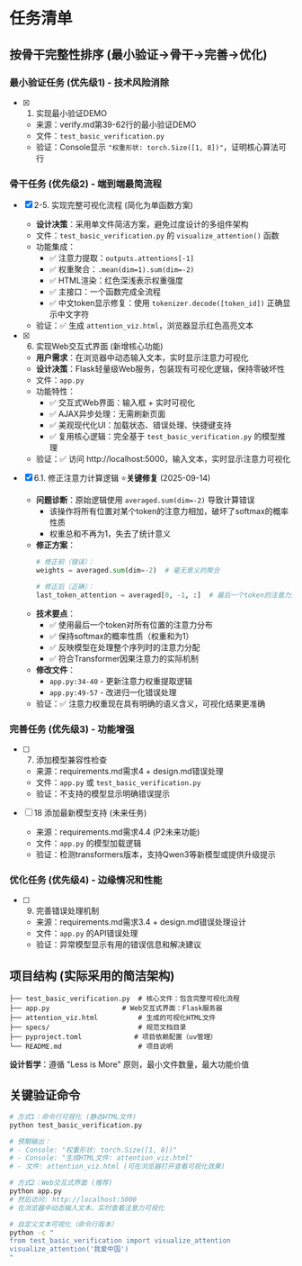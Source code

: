 # 任务清单

## 按骨干完整性排序 (最小验证→骨干→完善→优化)

### 最小验证任务 (优先级1) - 技术风险消除

- [x] 1. 实现最小验证DEMO
  - 来源：verify.md第39-62行的最小验证DEMO
  - 文件：`test_basic_verification.py`
  - 验证：Console显示 `"权重形状: torch.Size([1, 8])"`，证明核心算法可行

### 骨干任务 (优先级2) - 端到端最简流程

- [x] 2-5. 实现完整可视化流程 (简化为单函数方案)
  - **设计决策**：采用单文件简洁方案，避免过度设计的多组件架构
  - 文件：`test_basic_verification.py` 的 `visualize_attention()` 函数
  - 功能集成：
    - ✅ 注意力提取：`outputs.attentions[-1]`
    - ✅ 权重聚合：`.mean(dim=1).sum(dim=-2)` 
    - ✅ HTML渲染：红色深浅表示权重强度
    - ✅ 主接口：一个函数完成全流程
    - ✅ 中文token显示修复：使用 `tokenizer.decode([token_id])` 正确显示中文字符
  - 验证：✅ 生成 `attention_viz.html`，浏览器显示红色高亮文本

- [x] 6. 实现Web交互式界面 (新增核心功能)
  - **用户需求**：在浏览器中动态输入文本，实时显示注意力可视化
  - **设计决策**：Flask轻量级Web服务，包装现有可视化逻辑，保持零破坏性
  - 文件：`app.py`
  - 功能特性：
    - ✅ 交互式Web界面：输入框 + 实时可视化
    - ✅ AJAX异步处理：无需刷新页面
    - ✅ 美观现代化UI：加载状态、错误处理、快捷键支持
    - ✅ 复用核心逻辑：完全基于 `test_basic_verification.py` 的模型推理
  - 验证：✅ 访问 http://localhost:5000，输入文本，实时显示注意力可视化

- [x] 6.1. 修正注意力计算逻辑 ⭐**关键修复** (2025-09-14)
  - **问题诊断**：原始逻辑使用 `averaged.sum(dim=-2)` 导致计算错误
    - 该操作将所有位置对某个token的注意力相加，破坏了softmax的概率性质
    - 权重总和不再为1，失去了统计意义
  - **修正方案**：
    ```python
    # 修正前（错误）：
    weights = averaged.sum(dim=-2)  # 毫无意义的聚合

    # 修正后（正确）：
    last_token_attention = averaged[0, -1, :]  # 最后一个token的注意力分布
    ```
  - **技术要点**：
    - ✅ 使用最后一个token对所有位置的注意力分布
    - ✅ 保持softmax的概率性质（权重和为1）
    - ✅ 反映模型在处理整个序列时的注意力分配
    - ✅ 符合Transformer因果注意力的实际机制
  - **修改文件**：
    - `app.py:34-40` - 更新注意力权重提取逻辑
    - `app.py:49-57` - 改进归一化错误处理
  - 验证：✅ 注意力权重现在具有明确的语义含义，可视化结果更准确

### 完善任务 (优先级3) - 功能增强

- [ ] 7. 添加模型兼容性检查
  - 来源：requirements.md需求4 + design.md错误处理
  - 文件：`app.py` 或 `test_basic_verification.py`
  - 验证：不支持的模型显示明确错误提示

- [ ] 18 添加最新模型支持 (未来任务)
  - 来源：requirements.md需求4.4 (P2未来功能)
  - 文件：`app.py` 的模型加载逻辑
  - 验证：检测transformers版本，支持Qwen3等新模型或提供升级提示

### 优化任务 (优先级4) - 边缘情况和性能

- [ ] 9. 完善错误处理机制
  - 来源：requirements.md需求3.4 + design.md错误处理设计
  - 文件：`app.py` 的API错误处理
  - 验证：异常模型显示有用的错误信息和解决建议


## 项目结构 (实际采用的简洁架构)

```
├── test_basic_verification.py  # 核心文件：包含完整可视化流程
├── app.py                  # Web交互式界面：Flask服务器
├── attention_viz.html          # 生成的可视化HTML文件
├── specs/                      # 规范文档目录
├── pyproject.toml             # 项目依赖配置（uv管理）
└── README.md                   # 项目说明
```

**设计哲学**：遵循 "Less is More" 原则，最小文件数量，最大功能价值

## 关键验证命令

```bash
# 方式1：命令行可视化 (静态HTML文件)
python test_basic_verification.py

# 预期输出：
# - Console: "权重形状: torch.Size([1, 8])"
# - Console: "生成HTML文件: attention_viz.html" 
# - 文件: attention_viz.html (可在浏览器打开查看可视化效果)

# 方式2：Web交互式界面 (推荐)
python app.py
# 然后访问: http://localhost:5000
# 在浏览器中动态输入文本，实时查看注意力可视化

# 自定义文本可视化（命令行版本）
python -c "
from test_basic_verification import visualize_attention
visualize_attention('我爱中国')
"
```